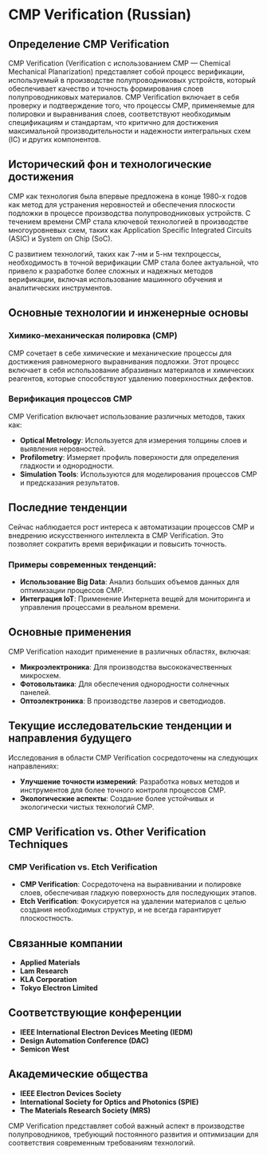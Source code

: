 # CMP Verification (Russian)

## Определение CMP Verification

CMP Verification (Verification с использованием CMP — Chemical Mechanical Planarization) представляет собой процесс верификации, используемый в производстве полупроводниковых устройств, который обеспечивает качество и точность формирования слоев полупроводниковых материалов. CMP Verification включает в себя проверку и подтверждение того, что процессы CMP, применяемые для полировки и выравнивания слоев, соответствуют необходимым спецификациям и стандартам, что критично для достижения максимальной производительности и надежности интегральных схем (IC) и других компонентов.

## Исторический фон и технологические достижения

CMP как технология была впервые предложена в конце 1980-х годов как метод для устранения неровностей и обеспечения плоскости подложки в процессе производства полупроводниковых устройств. С течением времени CMP стала ключевой технологией в производстве многоуровневых схем, таких как Application Specific Integrated Circuits (ASIC) и System on Chip (SoC). 

С развитием технологий, таких как 7-нм и 5-нм техпроцессы, необходимость в точной верификации CMP стала более актуальной, что привело к разработке более сложных и надежных методов верификации, включая использование машинного обучения и аналитических инструментов.

## Основные технологии и инженерные основы

### Химико-механическая полировка (CMP)

CMP сочетает в себе химические и механические процессы для достижения равномерного выравнивания подложки. Этот процесс включает в себя использование абразивных материалов и химических реагентов, которые способствуют удалению поверхностных дефектов.

### Верификация процессов CMP

CMP Verification включает использование различных методов, таких как:

- **Optical Metrology**: Используется для измерения толщины слоев и выявления неровностей.
- **Profilometry**: Измеряет профиль поверхности для определения гладкости и однородности.
- **Simulation Tools**: Используются для моделирования процессов CMP и предсказания результатов.

## Последние тенденции

Сейчас наблюдается рост интереса к автоматизации процессов CMP и внедрению искусственного интеллекта в CMP Verification. Это позволяет сократить время верификации и повысить точность.

### Примеры современных тенденций:

- **Использование Big Data**: Анализ больших объемов данных для оптимизации процессов CMP.
- **Интеграция IoT**: Применение Интернета вещей для мониторинга и управления процессами в реальном времени.

## Основные применения

CMP Verification находит применение в различных областях, включая:

- **Микроэлектроника**: Для производства высококачественных микросхем.
- **Фотовольтаика**: Для обеспечения однородности солнечных панелей.
- **Оптоэлектроника**: В производстве лазеров и светодиодов.

## Текущие исследовательские тенденции и направления будущего

Исследования в области CMP Verification сосредоточены на следующих направлениях:

- **Улучшение точности измерений**: Разработка новых методов и инструментов для более точного контроля процессов CMP.
- **Экологические аспекты**: Создание более устойчивых и экологически чистых технологий CMP.

## CMP Verification vs. Other Verification Techniques

### CMP Verification vs. Etch Verification

- **CMP Verification**: Сосредоточена на выравнивании и полировке слоев, обеспечивая гладкую поверхность для последующих этапов.
- **Etch Verification**: Фокусируется на удалении материалов с целью создания необходимых структур, и не всегда гарантирует плоскостность.

## Связанные компании

- **Applied Materials**
- **Lam Research**
- **KLA Corporation**
- **Tokyo Electron Limited**

## Соответствующие конференции

- **IEEE International Electron Devices Meeting (IEDM)**
- **Design Automation Conference (DAC)**
- **Semicon West**

## Академические общества

- **IEEE Electron Devices Society**
- **International Society for Optics and Photonics (SPIE)**
- **The Materials Research Society (MRS)**

CMP Verification представляет собой важный аспект в производстве полупроводников, требующий постоянного развития и оптимизации для соответствия современным требованиям технологий.